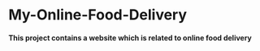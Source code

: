 # My-Online-Food-Delivery
<h4>This project contains a website which is related to online food delivery</h4>
